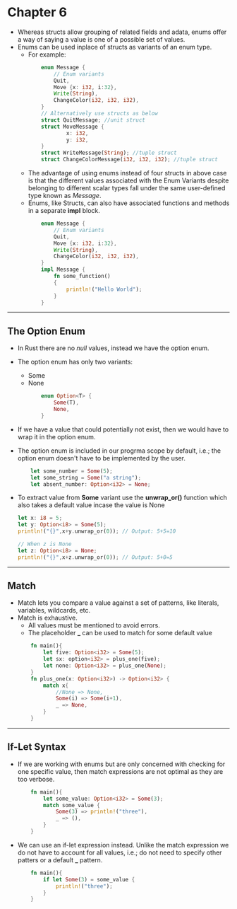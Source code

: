 # Chapter 6
* Whereas structs allow grouping of related fields and adata, enums offer a way of saying a value is one of a possible set of values.
* Enums can be used inplace of structs as variants of an enum type. 
    * For example:
        ```rust
            enum Message {
                // Enum variants
                Quit,
                Move {x: i32, i:32},
                Write(String),
                ChangeColor(i32, i32, i32),
            }
            // Alternatively use structs as below
            struct QuitMessage; //unit struct
            struct MoveMessage {
                    x: i32,
                    y: i32,
            }
            struct WriteMessage(String); //tuple struct
            struct ChangeColorMessage(i32, i32, i32); //tuple struct
        ```
    * The advantage of using enums instead of four structs in above case is that the different values associated with the Enum Variants despite belonging to different scalar types fall under the same user-defined type known as *Message*. 
    * Enums, like Structs, can also have associated functions and methods in a separate **impl** block.
        ```rust
            enum Message {
                // Enum variants
                Quit,
                Move {x: i32, i:32},
                Write(String),
                ChangeColor(i32, i32, i32),
            }
            impl Message {
                fn some_function()
                {
                    println!("Hello World");
                }
            }
        ```
*  *  *
## The Option Enum
* In Rust there are no *null* values, instead we have the option enum.
* The option enum has only two variants: 
    * Some
    * None
        ```rust
            enum Option<T> {
                Some(T),
                None,
            }
        ```
* If we have a value that could potentially not exist, then we would have to wrap it in the option enum.
* The option enum is included in our progrma scope by default, i.e.; the option enum doesn't have to be implemented by the user.  

    ```rust
        let some_number = Some(5);
        let some_string = Some("a string");
        let absent_number: Option<i32> = None;
    ```
* To extract value from **Some** variant use the **unwrap_or()** function which also takes a default value incase the value is None

    ```rust
    let x: i8 = 5;
    let y: Option<i8> = Some(5);
    println!("{}",x+y.unwrap_or(0)); // Output: 5+5=10

    // When z is None
    let z: Option<i8> = None;
    println!("{}",x+z.unwrap_or(0)); // Output: 5+0=5
    ```
* * *
## Match
* Match lets you compare a value against a set of patterns, like literals, variables, wildcards, etc.
* Match is exhaustive.
    * All values must be mentioned to avoid errors.
    * The placeholder **_** can be used to match for some default value
    ```rust
        fn main(){
            let five: Option<i32> = Some(5);
            let sx: option<i32> = plus_one(five);
            let none: Option<i32> = plus_one(None);
        }
        fn plus_one(x: Option<i32>) -> Option<i32> {
            match x{
                //None => None,
                Some(i) => Some(i+1),
                _ => None,
            }
        }
    ```
* * *
## If-Let Syntax
* If we are working with enums but are only concerned with checking for one specific value, then match expressions are not optimal as they are too verbose. 
    ```rust
        fn main(){
            let some_value: Option<i32> = Some(3);
            match some_value {
                Some(3) => println!("three"),
                _ => (),
            }
        }
    ```
* We can use an if-let expression instead. Unlike the match expression we do not have to account for all values, i.e.; do not need to specify other patters or a default **_** pattern.
    ```rust
        fn main(){
            if let Some(3) = some_value {
                println!("three");
            }
        }
    ```
